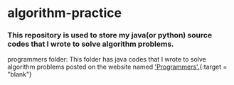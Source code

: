 # algorithm-practice  
### This repository is used to store my java(or python) source codes that I wrote to solve algorithm problems.
programmers folder: This folder has java codes that I wrote to solve algorithm problems posted on the website named ['Programmers'.](https://programmers.co.kr/learn/challenges){:target = "blank"}
